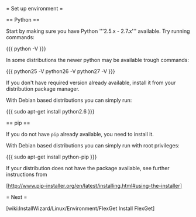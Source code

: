 = Set up environment =

== Python ==

Start by making sure you have Python '''2.5.x - 2.7.x''' available. Try running commands:

{{{
python -V
}}}

In some distributions the newer python may be available trough commands:

{{{
python25 -V
python26 -V
python27 -V
}}}

If you don't have required version already available, install it from your distribution package manager.

With Debian based distributions you can simply run:

{{{
sudo apt-get install python2.6
}}}

== pip ==

If you do not have `pip` already available, you need to install it.

With Debian based distributions you can simply run with root privileges:

{{{
sudo apt-get install python-pip
}}}

If your distribution does not have the package available, see further instructions from 

[http://www.pip-installer.org/en/latest/installing.html#using-the-installer]

= Next =

[wiki:InstallWizard/Linux/Environment/FlexGet Install FlexGet]